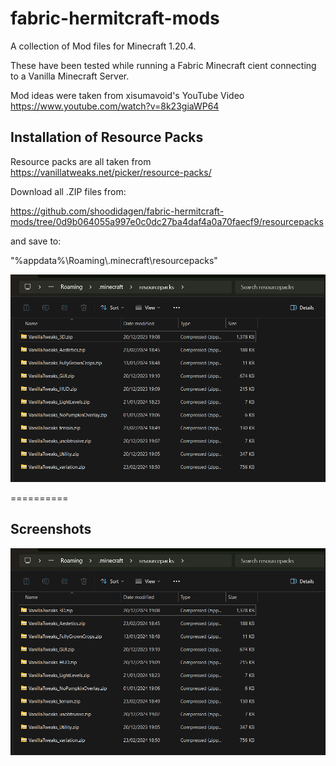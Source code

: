 # fabric-hermitcraft-mods
A collection of Mod files for Minecraft 1.20.4.

These have been tested while running a Fabric Minecraft cient connecting to a Vanilla Minecraft Server.

Mod ideas were taken from xisumavoid's YouTube Video
 https://www.youtube.com/watch?v=8k23giaWP64



## Installation of Resource Packs

Resource packs are all taken from https://vanillatweaks.net/picker/resource-packs/

Download all .ZIP files from:

https://github.com/shoodidagen/fabric-hermitcraft-mods/tree/0d9b064055a997e0c0dc27ba4daf4a0a70faecf9/resourcepacks 

and save to:

"%appdata%\Roaming\\.minecraft\resourcepacks"

![ResourcePacks Screenshot](https://github.com/shoodidagen/fabric-hermitcraft-mods/blob/a2276febe10d672135db371769c757fd4157f3d3/screenshots/resourcepacks-screenshot.png)

==========


    
## Screenshots

![ResourcePacks Screenshot](https://github.com/shoodidagen/fabric-hermitcraft-mods/blob/a2276febe10d672135db371769c757fd4157f3d3/screenshots/resourcepacks-screenshot.png)

